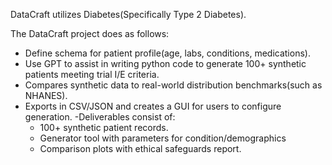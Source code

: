 DataCraft utilizes Diabetes(Specifically Type 2 Diabetes).

The DataCraft project does as follows:
- Define schema for patient profile(age, labs, conditions, medications).
- Use GPT to assist in writing python code to generate 100+ synthetic patients meeting trial I/E criteria.
- Compares synthetic data to real-world distribution benchmarks(such as NHANES).
- Exports in CSV/JSON and creates a GUI for users to configure generation.
-Deliverables consist of:
  - 100+ synthetic patient records.
  - Generator tool with parameters for condition/demographics
  - Comparison plots with ethical safeguards report.
